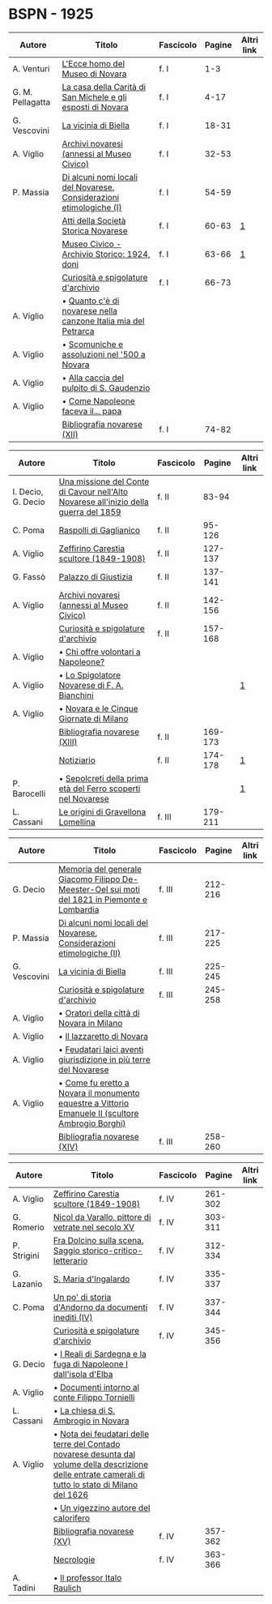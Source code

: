 # BSPN - 1925

| Autore           | Titolo                                                                                                                   | Fascicolo | Pagine | Altri link                                             |
|------------------|--------------------------------------------------------------------------------------------------------------------------|-----------|--------|--------------------------------------------------------|
| A. Venturi       | [L'Ecce homo del Museo di Novara](https://en.calameo.com/read/00726073534d72dc69f19)                                     | f. I      | 1-3    |                                                        |
| G. M. Pellagatta | [La casa della Carità di San Michele e gli esposti di Novara](https://en.calameo.com/read/00726073534d72dc69f19)         | f. I      | 4-17   |                                                        |
| G. Vescovini     | [La vicinia di Biella](https://en.calameo.com/read/00726073534d72dc69f19)                                                | f. I      | 18-31  |                                                        |
| A. Viglio        | [Archivi novaresi (annessi al Museo Civico)](https://en.calameo.com/read/00726073534d72dc69f19)                          | f. I      | 32-53  |                                                        |
| P. Massia        | [Di alcuni nomi locali del Novarese. Considerazioni etimologiche (I)](https://en.calameo.com/read/00726073534d72dc69f19) | f. I      | 54-59  |                                                        |
|                  | [Atti della Società Storica Novarese](http://www.ssno.it/BSPNo/bspn_not25.html#251a)                                     | f. I      | 60-63  | [1](https://en.calameo.com/read/00726073534d72dc69f19) |
|                  | [Museo Civico - Archivio Storico: 1924, doni](http://www.ssno.it/BSPNo/bspn_not25.html#251b)                             | f. I      | 63-66  | [1](https://en.calameo.com/read/00726073534d72dc69f19) |
|                  | [Curiosità e spigolature d'archivio](https://en.calameo.com/read/00726073534d72dc69f19)                                  | f. I      | 66-73  |                                                        |
| A. Viglio        | • [Quanto c'è di novarese nella canzone Italia mia del Petrarca](https://en.calameo.com/read/00726073534d72dc69f19)      |           |        |                                                        |
| A. Viglio        | • [Scomuniche e assoluzioni nel '500 a Novara](https://en.calameo.com/read/00726073534d72dc69f19)                        |           |        |                                                        |
| A. Viglio        | • [Alla caccia del pulpito di S. Gaudenzio](https://en.calameo.com/read/00726073534d72dc69f19)                           |           |        |                                                        |
| A. Viglio        | • [Come Napoleone faceva il... papa](https://en.calameo.com/read/00726073534d72dc69f19)                                  |           |        |                                                        |
|                  | [Bibliografia novarese (XII)](https://en.calameo.com/read/00726073534d72dc69f19)                                         | f. I      | 74-82  |                                                        |

| Autore             | Titolo                                                                                                                                    | Fascicolo | Pagine  | Altri link                                             |
|--------------------|-------------------------------------------------------------------------------------------------------------------------------------------|-----------|---------|--------------------------------------------------------|
| I. Decio, G. Decio | [Una missione del Conte di Cavour nell'Alto Novarese all'inizio della guerra del 1859](https://en.calameo.com/read/0072607353b052b32515a) | f. II     | 83-94   |                                                        |
| C. Poma            | [Raspolli di Gaglianico](https://en.calameo.com/read/0072607353b052b32515a)                                                               | f. II     | 95-126  |                                                        |
| A. Viglio          | [Zeffirino Carestia scultore (1849-1908)](https://en.calameo.com/read/0072607353b052b32515a)                                              | f. II     | 127-137 |                                                        |
| G. Fassò           | [Palazzo di Giustizia](https://en.calameo.com/read/0072607353b052b32515a)                                                                 | f. II     | 137-141 |                                                        |
| A. Viglio          | [Archivi novaresi (annessi al Museo Civico)](https://en.calameo.com/read/0072607353b052b32515a)                                           | f. II     | 142-156 |                                                        |
|                    | [Curiosità e spigolature d'archivio](https://en.calameo.com/read/0072607353b052b32515a)                                                   | f. II     | 157-168 |                                                        |
| A. Viglio          | • [Chi offre volontari a Napoleone?](https://en.calameo.com/read/0072607353b052b32515a)                                                   |           |         |                                                        |
| A. Viglio          | • [Lo Spigolatore Novarese di F. A. Bianchini](http://www.ssno.it/BSPNo/1925_Viglio_Bianchini.pdf)                                        |           |         | [1](https://en.calameo.com/read/0072607353b052b32515a) |
| A. Viglio          | • [Novara e le Cinque Giornate di Milano](https://en.calameo.com/read/0072607353b052b32515a)                                              |           |         |                                                        |
|                    | [Bibliografia novarese (XIII)](https://en.calameo.com/read/0072607353b052b32515a)                                                         | f. II     | 169-173 |                                                        |
|                    | [Notiziario](http://www.ssno.it/BSPNo/bspn_not25.html#252)                                                                                | f. II     | 174-178 | [1](https://en.calameo.com/read/0072607353b052b32515a) |
| P. Barocelli       | • [Sepolcreti della prima età del Ferro scoperti nel Novarese](http://www.ssno.it/BSPNo/bspn_not25.html#sepo)                             |           |         | [1](https://en.calameo.com/read/0072607353b052b32515a) |
| L. Cassani         | [Le origini di Gravellona Lomellina](https://en.calameo.com/read/0072607352d044abf1d69)                                                   | f. III    | 179-211 |                                                        |

| Autore       | Titolo                                                                                                                                                 | Fascicolo | Pagine  | Altri link |
|--------------|--------------------------------------------------------------------------------------------------------------------------------------------------------|-----------|---------|------------|
| G. Decio     | [Memoria del generale Giacomo Filippo De-Meester-Oel sui moti del 1821 in Piemonte e Lombardia](https://en.calameo.com/read/0072607352d044abf1d69)     | f. III    | 212-216 |            |
| P. Massia    | [Di alcuni nomi locali del Novarese. Considerazioni etimologiche (II)](https://en.calameo.com/read/0072607352d044abf1d69)                              | f. III    | 217-225 |            |
| G. Vescovini | [La vicinia di Biella](https://en.calameo.com/read/0072607352d044abf1d69)                                                                              | f. III    | 225-245 |            |
|              | [Curiosità e spigolature d'archivio](https://en.calameo.com/read/0072607352d044abf1d69)                                                                | f. III    | 245-258 |            |
| A. Viglio    | • [Oratori della città di Novara in Milano](https://en.calameo.com/read/0072607352d044abf1d69)                                                         |           |         |            |
| A. Viglio    | • [Il lazzaretto di Novara](https://en.calameo.com/read/0072607352d044abf1d69)                                                                         |           |         |            |
| A. Viglio    | • [Feudatari laici aventi giurisdizione in più terre del Novarese](https://en.calameo.com/read/0072607352d044abf1d69)                                  |           |         |            |
| A. Viglio    | • [Come fu eretto a Novara il monumento equestre a Vittorio Emanuele II (scultore Ambrogio Borghi)](https://en.calameo.com/read/0072607352d044abf1d69) |           |         |            |
|              | [Bibliografia novarese (XIV)](https://en.calameo.com/read/0072607352d044abf1d69)                                                                       | f. III    | 258-260 |            |

| Autore      | Titolo                                                                                                                                                                                                      | Fascicolo | Pagine  | Altri link |
|-------------|-------------------------------------------------------------------------------------------------------------------------------------------------------------------------------------------------------------|-----------|---------|------------|
| A. Viglio   | [Zeffirino Carestia scultore (1849-1908)](https://en.calameo.com/read/0072607351b065b27db7d)                                                                                                                | f. IV     | 261-302 |            |
| G. Romerio  | [Nicol da Varallo, pittore di vetrate nel secolo XV](https://en.calameo.com/read/0072607351b065b27db7d)                                                                                                     | f. IV     | 303-311 |            |
| P. Strigini | [Fra Dolcino sulla scena. Saggio storico-critico-letterario](https://en.calameo.com/read/0072607351b065b27db7d)                                                                                             | f. IV     | 312-334 |            |
| G. Lazanio  | [S. Maria d'Ingalardo](https://en.calameo.com/read/0072607351b065b27db7d)                                                                                                                                   | f. IV     | 335-337 |            |
| C. Poma     | [Un po' di storia d'Andorno da documenti inediti (IV)](https://en.calameo.com/read/0072607351b065b27db7d)                                                                                                   | f. IV     | 337-344 |            |
|             | [Curiosità e spigolature d'archivio](https://en.calameo.com/read/0072607351b065b27db7d)                                                                                                                     | f. IV     | 345-356 |            |
| G. Decio    | • [I Reali di Sardegna e la fuga di Napoleone I dall'isola d'Elba](https://en.calameo.com/read/0072607351b065b27db7d)                                                                                       |           |         |            |
| A. Viglio   | • [Documenti intorno al conte Filippo Tornielli](https://en.calameo.com/read/0072607351b065b27db7d)                                                                                                         |           |         |            |
| L. Cassani  | • [La chiesa di S. Ambrogio in Novara](https://en.calameo.com/read/0072607351b065b27db7d)                                                                                                                   |           |         |            |
| A. Viglio   | • [Nota dei feudatari delle terre del Contado novarese desunta dal volume della descrizione delle entrate camerali di tutto lo stato di Milano del 1626](https://en.calameo.com/read/0072607351b065b27db7d) |           |         |            |
|             | • [Un vigezzino autore del calorifero](https://en.calameo.com/read/0072607351b065b27db7d)                                                                                                                   |           |         |            |
|             | [Bibliografia novarese (XV)](https://en.calameo.com/read/0072607351b065b27db7d)                                                                                                                             | f. IV     | 357-362 |            |
|             | [Necrologie](https://en.calameo.com/read/0072607351b065b27db7d)                                                                                                                                             | f. IV     | 363-366 |            |
| A. Tadini   | • [Il professor Italo Raulich](https://en.calameo.com/read/0072607351b065b27db7d)                                                                                                                           |           |         |            |
